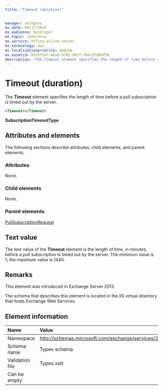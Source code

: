 ```yaml
---
title: "Timeout (duration)"
 
 
manager: sethgros
ms.date: 09/17/2015
ms.audience: Developer
ms.topic: reference
ms.service: office-online-server
ms.technology: ews
ms.localizationpriority: medium
ms.assetid: bb15f9a7-8ea5-4765-9877-762c3f98bf50
description: "The Timeout element specifies the length of time before a pull subscription is timed out by the server."
---
```


# Timeout (duration)

The **Timeout** element specifies the length of time before a pull subscription is timed out by the server. 
  
```XML
<Timeout></Timeout>
```

 **SubscriptionTimeoutType**
## Attributes and elements

The following sections describe attributes, child elements, and parent elements.
  
### Attributes

None.
  
### Child elements

None.
  
### Parent elements

[PullSubscriptionRequest](pullsubscriptionrequest.md)
  
## Text value

The text value of the **Timeout** element is the length of time, in minutes, before a pull subscription is timed out by the server. The minimum value is 1; the maximum value is 1440. 
  
## Remarks

This element was introduced in Exchange Server 2013.
  
The schema that describes this element is located in the IIS virtual directory that hosts Exchange Web Services.
  
## Element information

|**Name**|**Value**|
|:-----|:-----|
|Namespace  <br/> |http://schemas.microsoft.com/exchange/services/2006/types  <br/> |
|Schema name  <br/> |Types schema  <br/> |
|Validation file  <br/> |Types.xsd  <br/> |
|Can be empty  <br/> ||
   

